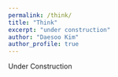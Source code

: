 ```yaml
---
permalink: /think/
title: "Think"
excerpt: "under construction"
author: "Daesoo Kim"
author_profile: true
---
```


Under Construction
